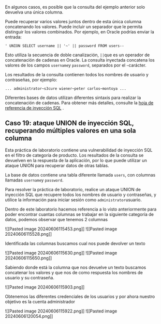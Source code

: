 En algunos casos, es posible que la consulta del ejemplo anterior solo devuelva una única columna.

Puede recuperar varios valores juntos dentro de esta única columna concatenando los valores. Puede incluir un separador que le permita distinguir los valores combinados. Por ejemplo, en Oracle podrías enviar la entrada:

`' UNION SELECT username || '~' || password FROM users--`

Esto utiliza la secuencia de doble canalización, `||`que es un operador de concatenación de cadenas en Oracle. La consulta inyectada concatena los valores de los campos `username`y `password`, separados por el `~`carácter.

Los resultados de la consulta contienen todos los nombres de usuario y contraseñas, por ejemplo:

`... administrator~s3cure wiener~peter carlos~montoya ...`

Diferentes bases de datos utilizan diferentes sintaxis para realizar la concatenación de cadenas. Para obtener más detalles, consulte la [hoja de referencia de inyección SQL](https://portswigger.net/web-security/sql-injection/cheat-sheet) .

## Caso 19: ataque UNION de inyección SQL, recuperando múltiples valores en una sola columna

Esta práctica de laboratorio contiene una vulnerabilidad de inyección SQL en el filtro de categoría de producto. Los resultados de la consulta se devuelven en la respuesta de la aplicación, por lo que puede utilizar un ataque UNION para recuperar datos de otras tablas.

La base de datos contiene una tabla diferente llamada `users`, con columnas llamadas `username`y `password`.

Para resolver la práctica de laboratorio, realice un ataque UNION de inyección SQL que recupere todos los nombres de usuario y contraseñas, y utilice la información para iniciar sesión como `administrator`usuario.

Dentro de este laboratorio hacemos referencia a lo visto anteriormente para poder encontrar cuantas columnas se trabajar en la siguiente categoría de datos, podemos observar que tenemos 2 columnas 

![[Pasted image 20240606115453.png]]
![[Pasted image 20240606115528.png]]

Identificada las columnas buscamos cual nos puede devolver un texto 

![[Pasted image 20240606115630.png]]
![[Pasted image 20240606115650.png]]

Sabiendo donde está la columna que nos devuelve un texto buscamos concatenar los valores y que nos de como respuesta los nombres de usuario y su contraseña.

![[Pasted image 20240606115903.png]]

Obtenemos las diferentes credenciales de los usuarios y por ahora nuestro objetivo es la cuenta administrador 

![[Pasted image 20240606115922.png]]
![[Pasted image 20240606120054.png]]
